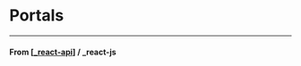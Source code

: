 # Portals

---

#### **From** [[_react-api]] / \_react-js

[//begin]: # "Autogenerated link references for markdown compatibility"
[_react-api]: _react-api "React API"
[//end]: # "Autogenerated link references"
